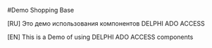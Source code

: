 #Demo Shopping Base

[RU] Это демо использования компонентов DELPHI ADO ACCESS

[EN] This is a Demo of using DELPHI ADO ACCESS components
